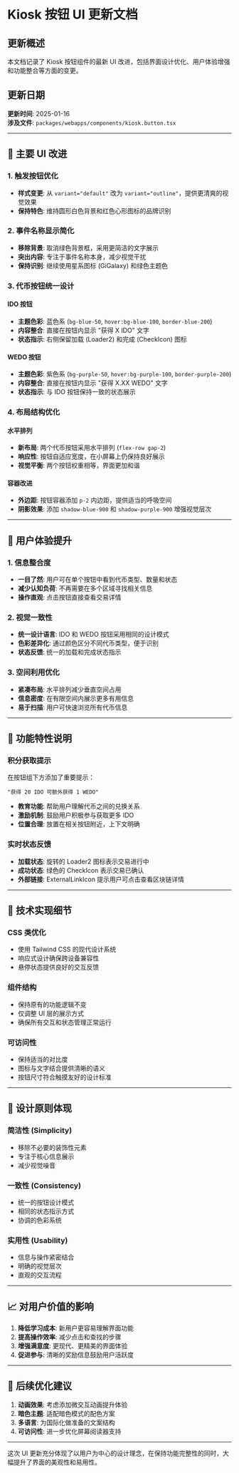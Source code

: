 # Kiosk 按钮 UI 更新文档

## 更新概述

本文档记录了 Kiosk 按钮组件的最新 UI 改进，包括界面设计优化、用户体验增强和功能整合等方面的变更。

## 更新日期

**更新时间**: 2025-01-16  
**涉及文件**: `packages/webapps/components/kiosk.button.tsx`

---

## 🎨 主要 UI 改进

### 1. 触发按钮优化

- **样式变更**: 从 `variant="default"` 改为 `variant="outline"`，提供更清爽的视觉效果
- **保持特色**: 维持圆形白色背景和红色心形图标的品牌识别

### 2. 事件名称显示简化

- **移除背景**: 取消绿色背景框，采用更简洁的文字展示
- **突出内容**: 专注于事件名称本身，减少视觉干扰
- **保持识别**: 继续使用星系图标 (GiGalaxy) 和绿色主题色

### 3. 代币按钮统一设计

#### IDO 按钮

- **主题色彩**: 蓝色系 (`bg-blue-50`, `hover:bg-blue-100`, `border-blue-200`)
- **内容整合**: 直接在按钮内显示 "获得 X IDO" 文字
- **状态指示**: 右侧保留加载 (Loader2) 和完成 (CheckIcon) 图标

#### WEDO 按钮

- **主题色彩**: 紫色系 (`bg-purple-50`, `hover:bg-purple-100`, `border-purple-200`)
- **内容整合**: 直接在按钮内显示 "获得 X.XX WEDO" 文字
- **状态指示**: 与 IDO 按钮保持一致的状态展示

### 4. 布局结构优化

#### 水平排列

- **新布局**: 两个代币按钮采用水平排列 (`flex-row gap-2`)
- **响应性**: 按钮自适应宽度，在小屏幕上仍保持良好展示
- **视觉平衡**: 两个按钮权重相等，界面更加和谐

#### 容器改进

- **外边距**: 按钮容器添加 `p-2` 内边距，提供适当的呼吸空间
- **阴影效果**: 添加 `shadow-blue-900` 和 `shadow-purple-900` 增强视觉层次

---

## 🎯 用户体验提升

### 1. 信息整合度

- **一目了然**: 用户可在单个按钮中看到代币类型、数量和状态
- **减少认知负荷**: 不再需要在多个区域寻找相关信息
- **操作直观**: 点击按钮直接查看交易详情

### 2. 视觉一致性

- **统一设计语言**: IDO 和 WEDO 按钮采用相同的设计模式
- **色彩差异化**: 通过颜色区分不同代币类型，便于识别
- **状态反馈**: 统一的加载和完成状态指示

### 3. 空间利用优化

- **紧凑布局**: 水平排列减少垂直空间占用
- **信息密度**: 在有限空间内展示更多有用信息
- **易于扫描**: 用户可快速浏览所有代币信息

---

## 📱 功能特性说明

### 积分获取提示

在按钮组下方添加了重要提示：

```
"获得 20 IDO 可额外获得 1 WEDO"
```

- **教育功能**: 帮助用户理解代币之间的兑换关系
- **激励机制**: 鼓励用户积极参与获取更多 IDO
- **位置合理**: 放置在相关按钮附近，上下文明确

### 实时状态反馈

- **加载状态**: 旋转的 Loader2 图标表示交易进行中
- **成功状态**: 绿色的 CheckIcon 表示交易已确认
- **外部链接**: ExternalLinkIcon 提示用户可点击查看区块链详情

---

## 🔧 技术实现细节

### CSS 类优化

- 使用 Tailwind CSS 的现代设计系统
- 响应式设计确保跨设备兼容性
- 悬停状态提供良好的交互反馈

### 组件结构

- 保持原有的功能逻辑不变
- 仅调整 UI 层的展示方式
- 确保所有交互和状态管理正常运行

### 可访问性

- 保持适当的对比度
- 图标与文字结合提供清晰的语义
- 按钮尺寸符合触摸友好的设计标准

---

## 🎨 设计原则体现

### 简洁性 (Simplicity)

- 移除不必要的装饰性元素
- 专注于核心信息展示
- 减少视觉噪音

### 一致性 (Consistency)

- 统一的按钮设计模式
- 相同的状态指示方式
- 协调的色彩系统

### 实用性 (Usability)

- 信息与操作紧密结合
- 明确的视觉层次
- 直观的交互流程

---

## 📈 对用户价值的影响

1. **降低学习成本**: 新用户更容易理解界面功能
2. **提高操作效率**: 减少点击和查找的步骤
3. **增强满意度**: 更现代、更精美的界面体验
4. **促进参与**: 清晰的奖励信息鼓励用户活跃度

---

## 🔄 后续优化建议

1. **动画效果**: 考虑添加微交互动画提升体验
2. **暗色主题**: 适配暗色模式的配色方案
3. **多语言**: 为国际化做准备的文案结构
4. **可访问性**: 进一步优化屏幕阅读器支持

---

这次 UI 更新充分体现了以用户为中心的设计理念，在保持功能完整性的同时，大幅提升了界面的美观性和易用性。
